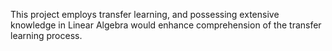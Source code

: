 This project employs transfer learning, and possessing extensive knowledge in Linear Algebra would enhance comprehension of the transfer learning process.
